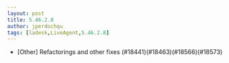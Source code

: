 ```yaml
---
layout: post
title: 5.46.2.8
author: jperdochqu
tags: [ladesk,LiveAgent,5.46.2.8]
---
```


- [Other] Refactorings and other fixes (#18441)(#18463)(#18566)(#18573)
